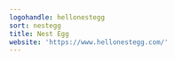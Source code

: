 ```yaml
---
logohandle: hellonestegg
sort: nestegg
title: Nest Egg
website: 'https://www.hellonestegg.com/'
---
```


